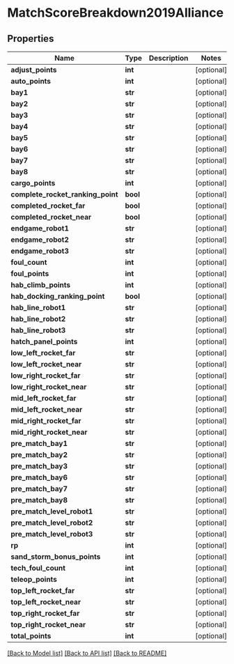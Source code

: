 # MatchScoreBreakdown2019Alliance

## Properties
Name | Type | Description | Notes
------------ | ------------- | ------------- | -------------
**adjust_points** | **int** |  | [optional] 
**auto_points** | **int** |  | [optional] 
**bay1** | **str** |  | [optional] 
**bay2** | **str** |  | [optional] 
**bay3** | **str** |  | [optional] 
**bay4** | **str** |  | [optional] 
**bay5** | **str** |  | [optional] 
**bay6** | **str** |  | [optional] 
**bay7** | **str** |  | [optional] 
**bay8** | **str** |  | [optional] 
**cargo_points** | **int** |  | [optional] 
**complete_rocket_ranking_point** | **bool** |  | [optional] 
**completed_rocket_far** | **bool** |  | [optional] 
**completed_rocket_near** | **bool** |  | [optional] 
**endgame_robot1** | **str** |  | [optional] 
**endgame_robot2** | **str** |  | [optional] 
**endgame_robot3** | **str** |  | [optional] 
**foul_count** | **int** |  | [optional] 
**foul_points** | **int** |  | [optional] 
**hab_climb_points** | **int** |  | [optional] 
**hab_docking_ranking_point** | **bool** |  | [optional] 
**hab_line_robot1** | **str** |  | [optional] 
**hab_line_robot2** | **str** |  | [optional] 
**hab_line_robot3** | **str** |  | [optional] 
**hatch_panel_points** | **int** |  | [optional] 
**low_left_rocket_far** | **str** |  | [optional] 
**low_left_rocket_near** | **str** |  | [optional] 
**low_right_rocket_far** | **str** |  | [optional] 
**low_right_rocket_near** | **str** |  | [optional] 
**mid_left_rocket_far** | **str** |  | [optional] 
**mid_left_rocket_near** | **str** |  | [optional] 
**mid_right_rocket_far** | **str** |  | [optional] 
**mid_right_rocket_near** | **str** |  | [optional] 
**pre_match_bay1** | **str** |  | [optional] 
**pre_match_bay2** | **str** |  | [optional] 
**pre_match_bay3** | **str** |  | [optional] 
**pre_match_bay6** | **str** |  | [optional] 
**pre_match_bay7** | **str** |  | [optional] 
**pre_match_bay8** | **str** |  | [optional] 
**pre_match_level_robot1** | **str** |  | [optional] 
**pre_match_level_robot2** | **str** |  | [optional] 
**pre_match_level_robot3** | **str** |  | [optional] 
**rp** | **int** |  | [optional] 
**sand_storm_bonus_points** | **int** |  | [optional] 
**tech_foul_count** | **int** |  | [optional] 
**teleop_points** | **int** |  | [optional] 
**top_left_rocket_far** | **str** |  | [optional] 
**top_left_rocket_near** | **str** |  | [optional] 
**top_right_rocket_far** | **str** |  | [optional] 
**top_right_rocket_near** | **str** |  | [optional] 
**total_points** | **int** |  | [optional] 

[[Back to Model list]](../README.md#documentation-for-models) [[Back to API list]](../README.md#documentation-for-api-endpoints) [[Back to README]](../README.md)


